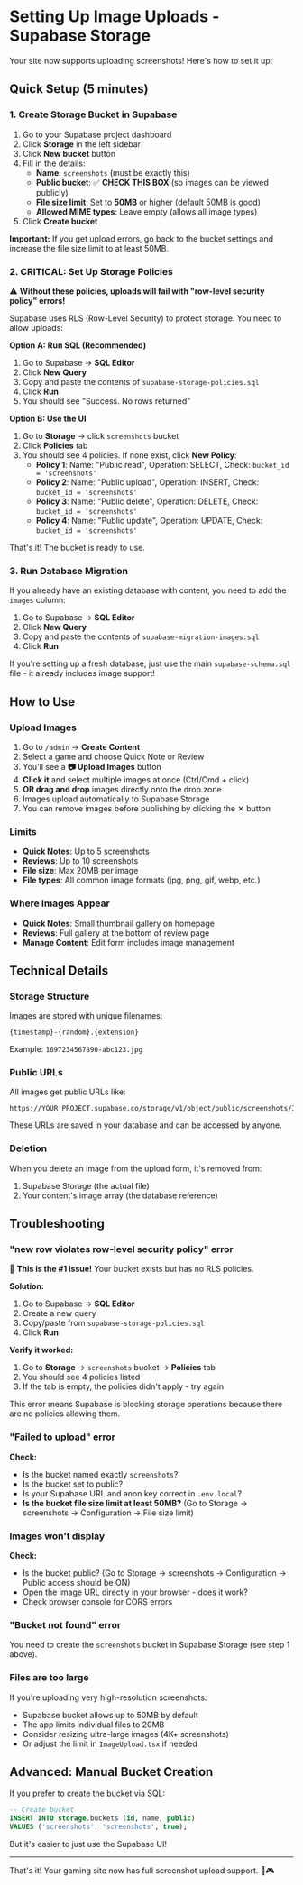 # Setting Up Image Uploads - Supabase Storage

Your site now supports uploading screenshots! Here's how to set it up:

## Quick Setup (5 minutes)

### 1. Create Storage Bucket in Supabase

1. Go to your Supabase project dashboard
2. Click **Storage** in the left sidebar
3. Click **New bucket** button
4. Fill in the details:
   - **Name**: `screenshots` (must be exactly this)
   - **Public bucket**: ✅ **CHECK THIS BOX** (so images can be viewed publicly)
   - **File size limit**: Set to **50MB** or higher (default 50MB is good)
   - **Allowed MIME types**: Leave empty (allows all image types)
5. Click **Create bucket**

**Important:** If you get upload errors, go back to the bucket settings and increase the file size limit to at least 50MB.

### 2. **CRITICAL: Set Up Storage Policies**

⚠️ **Without these policies, uploads will fail with "row-level security policy" errors!**

Supabase uses RLS (Row-Level Security) to protect storage. You need to allow uploads:

**Option A: Run SQL (Recommended)**
1. Go to Supabase → **SQL Editor**
2. Click **New Query**
3. Copy and paste the contents of `supabase-storage-policies.sql`
4. Click **Run**
5. You should see "Success. No rows returned"

**Option B: Use the UI**
1. Go to **Storage** → click `screenshots` bucket
2. Click **Policies** tab
3. You should see 4 policies. If none exist, click **New Policy**:
   - **Policy 1**: Name: "Public read", Operation: SELECT, Check: `bucket_id = 'screenshots'`
   - **Policy 2**: Name: "Public upload", Operation: INSERT, Check: `bucket_id = 'screenshots'`
   - **Policy 3**: Name: "Public delete", Operation: DELETE, Check: `bucket_id = 'screenshots'`
   - **Policy 4**: Name: "Public update", Operation: UPDATE, Check: `bucket_id = 'screenshots'`

That's it! The bucket is ready to use.

### 3. Run Database Migration

If you already have an existing database with content, you need to add the `images` column:

1. Go to Supabase → **SQL Editor**
2. Click **New Query**
3. Copy and paste the contents of `supabase-migration-images.sql`
4. Click **Run**

If you're setting up a fresh database, just use the main `supabase-schema.sql` file - it already includes image support!

## How to Use

### Upload Images

1. Go to `/admin` → **Create Content**
2. Select a game and choose Quick Note or Review
3. You'll see a **📷 Upload Images** button
4. **Click it** and select multiple images at once (Ctrl/Cmd + click)
5. **OR drag and drop** images directly onto the drop zone
6. Images upload automatically to Supabase Storage
7. You can remove images before publishing by clicking the ✕ button

### Limits

- **Quick Notes**: Up to 5 screenshots
- **Reviews**: Up to 10 screenshots
- **File size**: Max 20MB per image
- **File types**: All common image formats (jpg, png, gif, webp, etc.)

### Where Images Appear

- **Quick Notes**: Small thumbnail gallery on homepage
- **Reviews**: Full gallery at the bottom of review page
- **Manage Content**: Edit form includes image management

## Technical Details

### Storage Structure

Images are stored with unique filenames:
```
{timestamp}-{random}.{extension}
```

Example: `1697234567890-abc123.jpg`

### Public URLs

All images get public URLs like:
```
https://YOUR_PROJECT.supabase.co/storage/v1/object/public/screenshots/IMAGE_NAME.jpg
```

These URLs are saved in your database and can be accessed by anyone.

### Deletion

When you delete an image from the upload form, it's removed from:
1. Supabase Storage (the actual file)
2. Your content's image array (the database reference)

## Troubleshooting

### "new row violates row-level security policy" error

🔴 **This is the #1 issue!** Your bucket exists but has no RLS policies.

**Solution:**
1. Go to Supabase → **SQL Editor**
2. Create a new query
3. Copy/paste from `supabase-storage-policies.sql`
4. Click **Run**

**Verify it worked:**
1. Go to **Storage** → `screenshots` bucket → **Policies** tab
2. You should see 4 policies listed
3. If the tab is empty, the policies didn't apply - try again

This error means Supabase is blocking storage operations because there are no policies allowing them.

### "Failed to upload" error

**Check:**
- Is the bucket named exactly `screenshots`?
- Is the bucket set to public?
- Is your Supabase URL and anon key correct in `.env.local`?
- **Is the bucket file size limit at least 50MB?** (Go to Storage → screenshots → Configuration → File size limit)

### Images won't display

**Check:**
- Is the bucket public? (Go to Storage → screenshots → Configuration → Public access should be ON)
- Open the image URL directly in your browser - does it work?
- Check browser console for CORS errors

### "Bucket not found" error

You need to create the `screenshots` bucket in Supabase Storage (see step 1 above).

### Files are too large

If you're uploading very high-resolution screenshots:
- Supabase bucket allows up to 50MB by default
- The app limits individual files to 20MB
- Consider resizing ultra-large images (4K+ screenshots)
- Or adjust the limit in `ImageUpload.tsx` if needed

## Advanced: Manual Bucket Creation

If you prefer to create the bucket via SQL:

```sql
-- Create bucket
INSERT INTO storage.buckets (id, name, public)
VALUES ('screenshots', 'screenshots', true);
```

But it's easier to just use the Supabase UI!

---

That's it! Your gaming site now has full screenshot upload support. 📸🎮
